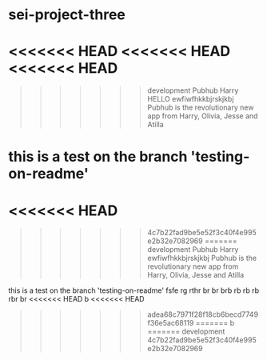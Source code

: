 # sei-project-three

<<<<<<< HEAD
<<<<<<< HEAD
<<<<<<< HEAD
=======
>>>>>>> development
Pubhub Harry HELLO ewfiwfhkkbjrskjkbj Pubhub is the revolutionary new app from Harry, Olivia, Jesse and Atilla

this is a test on the branch 'testing-on-readme'
=======
<<<<<<< HEAD
=======
>>>>>>> 4c7b22fad9be5e52f3c40f4e995e2b32e7082969
=======
>>>>>>> development
Pubhub
Harry
ewfiwfhkkbjrskjkbj
Pubhub is the revolutionary new app from Harry, Olivia, Jesse and Atilla

this is a test on the branch 'testing-on-readme'
fsfe rg
rthr
br
br
brb
rb
rb
rb
rbr
br
<<<<<<< HEAD
b
<<<<<<< HEAD
>>>>>>> adea68c7971f28f18cb6becd7749f36e5ac68119
=======
b
=======
>>>>>>> development
>>>>>>> 4c7b22fad9be5e52f3c40f4e995e2b32e7082969
